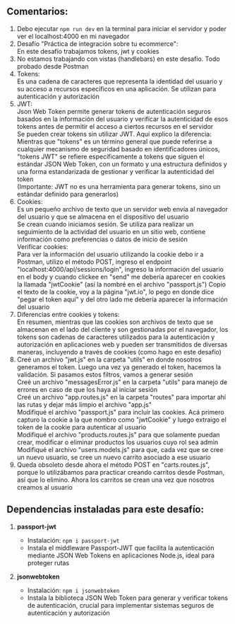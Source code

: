 ## Comentarios:

1. Debo ejecutar `npm run dev` en la terminal para iniciar el servidor y poder ver el localhost:4000 en mi navegador
2. Desafío "Práctica de integración sobre tu ecommerce": <br>
   En este desafío trabajamos tokens, jwt y cookies
3. No estamos trabajando con vistas (handlebars) en este desafío. Todo probado desde Postman
4. Tokens: <br>
   Es una cadena de caracteres que representa la identidad del usuario y su acceso a recursos específicos en una aplicación. Se utilizan para autenticación y autorización
5. JWT: <br>
   Json Web Token permite generar tokens de autenticación seguros basados en la información del usuario y verificar la autenticidad de esos tokens antes de permitir el acceso a ciertos recursos en el servidor <br>
   Se pueden crear tokens sin utilizar JWT. Aquí explico la diferencia: <br>
   Mientras que "tokens" es un término general que puede referirse a cualquier mecanismo de seguridad basado en identificadores únicos, "tokens JWT" se refiere específicamente a tokens que siguen el estándar JSON Web Token, con un formato y una estructura definidos y una forma estandarizada de gestionar y verificar la autenticidad del token <br>
   (Importante: JWT no es una herramienta para generar tokens, sino un estándar definido para generarlos)
6. Cookies: <br>
   Es un pequeño archivo de texto que un servidor web envía al navegador del usuario y que se almacena en el dispositivo del usuario <br>
   Se crean cuando iniciamos sesión. Se utiliza para realizar un seguimiento de la actividad del usuario en un sitio web, contiene información como preferencias o datos de inicio de sesión <br>
   Verificar cookies: <br>
   Para ver la información del usuario utilizando la cookie debo ir a Postman, utilizo el método POST, ingreso el endpoint "localhost:4000/api/sessions/login", ingreso la información del usuario en el body y cuando clickee en "send" me debería aparecer en cookies la llamada "jwtCookie" (así la nombré en el archivo "passport.js")
   Copio el texto de la cookie, voy a la página "jwt.io", lo pego en donde dice "pegar el token aquí" y del otro lado me debería aparecer la información del usuario
7. Diferencias entre cookies y tokens: <br>
   En resumen, mientras que las cookies son archivos de texto que se almacenan en el lado del cliente y son gestionadas por el navegador, los tokens son cadenas de caracteres utilizados para la autenticación y autorización en aplicaciones web y pueden ser transmitidos de diversas maneras, incluyendo a través de cookies (como hago en este desafío)
8. Creé un archivo "jwt.js" en la carpeta "utils" en donde nosotros generamos el token. Luego una vez ya generado el token, hacemos la validación. Si pasamos estos filtros, vamos a generar sesión <br>
   Creé un archivo "messagesError.js" en la carpeta "utils" para manejo de errores en caso de que los haya al iniciar sesión <br>
   Creé un archivo "app.routes.js" en la carpeta "routes" para importar ahí las rutas y dejar más limpio el archivo "app.js" <br>
   Modifiqué el archivo "passport.js" para incluir las cookies. Acá primero capturo la cookie a la que nombro como "jwtCookie" y luego extraigo el token de la cookie para autenticar al usuario <br>
   Modifiqué el archivo "products.routes.js" para que solamente puedan crear, modificar o eliminar productos los usuarios cuyo rol sea admin <br>
   Modifiqué el archivo "users.models.js" para que, cada vez que se cree un nuevo usuario, se cree un nuevo carrito asociado a ese usuario <br>
9. Queda obsoleto desde ahora el método POST en "carts.routes.js", porque lo utilizábamos para practicar creando carritos desde Postman, así que lo elimino. Ahora los carritos se crean una vez que nosotros creamos al usuario



## Dependencias instaladas para este desafío:

1. **passport-jwt**
   - Instalación: `npm i passport-jwt`
   - Instala el middleware Passport-JWT que facilita la autenticación mediante JSON Web Tokens en aplicaciones Node.js, ideal para proteger rutas

2. **jsonwebtoken**
   - Instalación: `npm i jsonwebtoken`
   - Instala la biblioteca JSON Web Token para generar y verificar tokens de autenticación, crucial para implementar sistemas seguros de autenticación y autorización